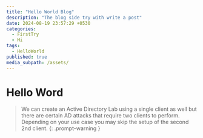 ```yaml
---
title: "Hello World Blog"
description: "The blog side try with write a post"
date: 2024-08-19 23:57:29 +0530
categories:
  - FirstTry
  - Hi
tags:
  - HelloWorld
published: true
media_subpath: /assets/
---
```


# Hello Word

> We can create an Active Directory Lab using a single client as well but there are certain AD attacks that require two clients to perform. Depending on your use case you may skip the setup of the second 2nd client.
{: .prompt-warning }

